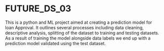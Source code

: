 # FUTURE_DS_03
This is a python and ML project aimed at creating a prediction model for loan Approval. It outlines several processes including data cleaning, descriptive analysis, splitting of the dataset to training and testing datasets. As a result of training the model alongside data labels we end up with a prediction model validated using the test dataset.
